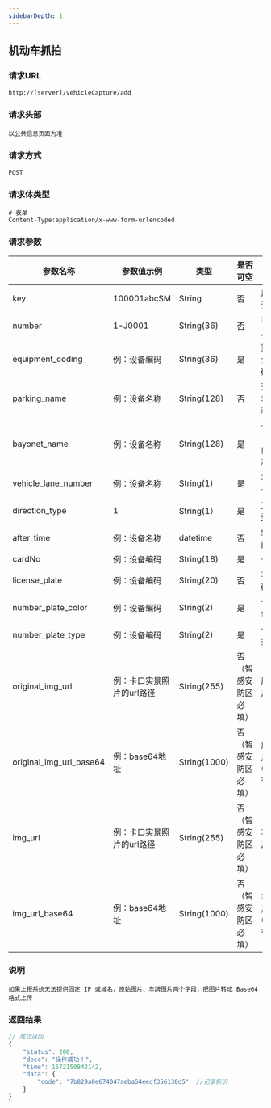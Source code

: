 ```yaml
---
sidebarDepth: 1
---
```

## 	机动车抓拍
### 请求URL

```
http://[server]/vehicleCapture/add
```

### 请求头部

```
以公共信息页面为准
```

### 请求方式

```
POST 
```

### 请求体类型

```
# 表单
Content-Type:application/x-www-form-urlencoded
```

### 请求参数

|  参数名称   | 参数值示例 |  类型  |  是否可空   |   描述  |
| --- | --- | --- | --- | --- |
| key | 100001abcSM| String | 否 | 厂商标识
| number | 1-J0001 | String(36) | 否 | 车辆信息编号
| equipment_coding | 例：设备编码 | String(36) | 是 | 摄像机设备编码
| parking_name | 例：设备名称 | String(128) | 否 | 道路/停车场名称
| bayonet_name | 例：设备名称 | String(128) | 是 | 卡口（出入口）名称
| vehicle_lane_number | 例：设备名称 | String(1) | 是 | 车道编号
| direction_type | 1 | String(1） | 是 | [方向类型](/通用字典.html#方向类型)
| after_time | 例：设备名称 | datetime | 否 | 经过时间
| cardNo | 例：设备编码 | String(18) | 是 | 卡号
| license_plate | 例：设备编码 | String(20) | 否 | 车牌号码
| number_plate_color | 例：设备编码 | String(2) | 是 | 号牌颜色
| number_plate_type | 例：设备编码 | String(2) | 是 | 号牌种类
| original_img_url | 例：卡口实景照片的url路径 | String(255) | 否（智感安防区必填） | 原始图片
| original_img_url_base64 | 例：base64地址 | String(1000) | 否（智感安防区必填） | 原始图片(base64格式)
| img_url | 例：卡口实景照片的url路径 | String(255) | 否（智感安防区必填） | 车牌图片
| img_url_base64 | 例：base64地址 | String(1000) | 否（智感安防区必填） | 车牌图片(base64格式)

### 说明

```
如果上报系统无法提供固定 IP 或域名，原始图片、车牌图片两个字段，把图片转成 Base64 格式上传
```

### 返回结果

```javascript
// 成功返回
{
    "status": 200,
    "desc": "操作成功！",
    "time": 1572150842142,
    "data": {
        "code": "7b829a8e674047aeba54eedf356130d5"  //记录标识
    }
}
```
